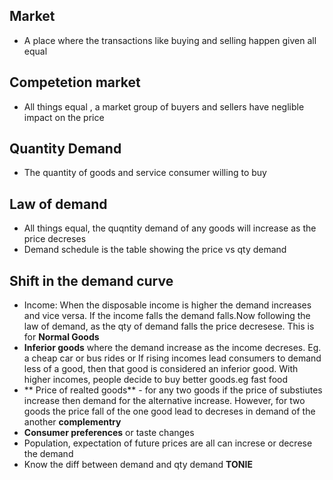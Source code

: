 ## Market

* A place where the transactions like buying and selling happen given all equal

## Competetion market 

* All things equal , a market group of buyers and sellers have neglible impact on the price

## Quantity Demand

* The quantity of goods and service consumer willing to buy 

## Law of demand

* All things equal, the quqntity demand of any goods will increase as the price decreses 
* Demand schedule is the table showing the price vs qty demand 

## Shift in the demand curve 

* Income: When the disposable income is higher the demand increases and vice versa. If the income falls the demand falls.Now following the law of demand, as the qty of demand falls the price decresese. This is for **Normal Goods**
* **Inferior goods** where the demand increase as the income decreses. Eg. a cheap car or bus rides or If rising incomes lead consumers to demand less of a good, then that good is considered an inferior good. With higher incomes, people decide to buy better goods.eg fast food
* ** Price of realted goods** - for any two goods if the price of substiutes increase then demand for the alternative increase. However, for two goods the price fall of the one good lead to decreses in demand of the another  **complementry**  
*  **Consumer preferences** or taste changes 
* Population, expectation of future prices are all can increse or decrese the demand
* Know the diff between demand and qty demand
**TONIE** 
